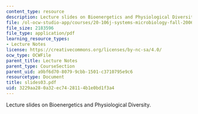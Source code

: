 ```yaml
---
content_type: resource
description: Lecture slides on Bioenergetics and Physiological Diversity.
file: /ol-ocw-studio-app/courses/20-106j-systems-microbiology-fall-2006/3229aa280a32ec7428114b1e0bd1f3a4_slides03.pdf
file_size: 2183596
file_type: application/pdf
learning_resource_types:
- Lecture Notes
license: https://creativecommons.org/licenses/by-nc-sa/4.0/
ocw_type: OCWFile
parent_title: Lecture Notes
parent_type: CourseSection
parent_uid: a9bf6d70-8079-9cbb-1501-c3710795e9c6
resourcetype: Document
title: slides03.pdf
uid: 3229aa28-0a32-ec74-2811-4b1e0bd1f3a4
---
```

Lecture slides on Bioenergetics and Physiological Diversity.